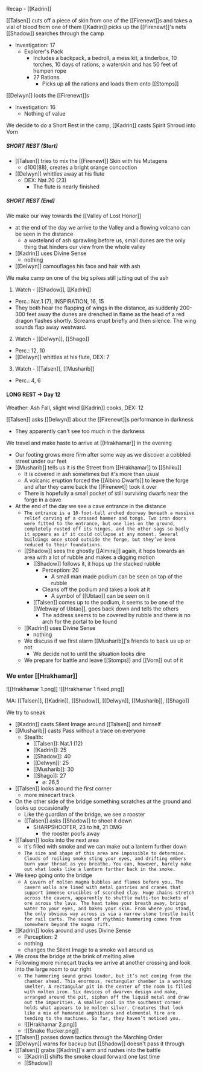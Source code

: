 Recap - [[Kadrin]]

[[Talsen]] cuts off a piece of skin from one of the [[Firenewt]]s and takes a vial of blood from one of them
[[Kadrin]] picks up the [[Firenewt]]'s nets
[[Shadow]] searches through the camp
- Investigation: 17
	- Explorer's Pack
		- Includes a backpack, a bedroll, a mess kit, a tinderbox, 10 torches, 10 days of rations, a waterskin and has 50 feet of hempen rope
		- 27 Rations
			- Picks up all the rations and loads them onto [[Stomps]]

[[Delwyn]] loots the [[Firenewt]]s
- Investigation: 16
	- Nothing of value

We decide to do a Short Rest in the camp, [[Kadrin]] casts Spirit Shroud into Vorn
##### SHORT REST (Start)
- [[Talsen]] tries to mix the [[Firenewt]] Skin with his Mutagens
	- d100(88), creates a bright orange concoction
- [[Delwyn]] whittles away at his flute
	- DEX: Nat.20 (23)
		- The flute is nearly finished
##### SHORT REST (End)

We make our way towards the [[Valley of Lost Honor]]
- at the end of the day we arrive to the Valley and a flowing volcano can be seen in the distance
	- a wasteland of ash sprawling before us, small dunes are the only thing that hinders our view from the whole valley
- [[Kadrin]] uses Divine Sense
	- nothing
- [[Delwyn]] camouflages his face and hair with ash

We make camp on one of the big spikes still jutting out of the ash

1. Watch - [[Shadow]], [[Kadrin]]
- Perc.: Nat.1 (7), INSPIRATION, 16, 15
- They both hear the flapping of wings in the distance, as suddenly 200-300 feet away the dunes are drenched in flame as the head of a red dragon flashes shortly. Screams erupt briefly and then silence. The wing sounds flap away westward.

2. Watch - [[Delwyn]], [[Shago]]
- Perc.: 12, 10
-  [[Delwyn]] whittles at his flute, DEX: 7

3. Watch -  [[Talsen]], [[Musharib]]
- Perc.: 4, 6

#### LONG REST -> Day 12
Weather: Ash Fall, slight wind
[[Kadrin]] cooks, DEX: 12

[[Talsen]] asks [[Delwyn]] about the [[Firenewt]]s performance in darkness
- They apparently can't see too much in the darkness

We travel and make haste to arrive at [[Hrakhamar]] in the evening
- Our footing grows more firm after some way as we discover a cobbled street under our feet
- [[Musharib]] tells us it is the Street from [[Hrakhamar]] to [[Shilku]]
	- It is covered in ash sometimes but it's more than usual
	- A volcanic eruption forced the [[Albino Dwarfs]] to leave the forge and after they came back the [[Firenewt]] took it over
	- There is hopefully a small pocket of still surviving dwarfs near the forge in a cave
- At the end of the day we see a cave entrance in the distance
	- `The entrance is a 10-foot-tall arched doorway beneath a massive relief carving of a crossed hammer and tongs. Two iron doors were fitted to the entrance, but one lies on the ground, completely rusted off its hinges, and the other sags so badly it appears as if it could collapse at any moment. Several buildings once stood outside the forge, but they’ve been reduced to their foundations.`
	- [[Shadow]] sees the ghostly [[Almiraj]] again, it hops towards an area with a lot of rubble and makes a digging motion
		- [[Shadow]] follows it, it hops up the stacked rubble
			- Perception: 20
				- A small man made podium can be seen on top of the rubble
			- Cleans off the podium and takes a look at it
				- A symbol of [[Ubtao]] can be seen on it
		- [[Talsen]] comes up to the podium, it seems to be one of the [[Webway of Ubtao]], goes back down and tells the others
			- The address seems to be covered by rubble and there is no arch for the portal to be found
	- [[Kadrin]] uses Divine Sense
		- nothing
	- We discuss if we first alarm [[Musharib]]'s friends to back us up or not
		- We decide not to until the situation looks dire
	- We prepare for battle and leave [[Stomps]] and [[Vorn]] out of it

### We enter [[Hrakhamar]]
![[Hrakhamar 1.png]]
![[Hrakhamar 1 fixed.png]]

MA: [[Talsen]], [[Kadrin]], [[Shadow]], [[Delwyn]], [[Musharib]], [[Shago]]

We try to sneak
- [[Kadrin]] casts Silent Image around [[Talsen]] and himself
- [[Musharib]] casts Pass without a trace on everyone
	- Stealth:
		- [[Talsen]]: Nat.1 (12)
		- [[Kadrin]]: 25
		- [[Shadow]]: 40
		- [[Delwyn]]: 25
		- [[Musharib]]: 30
		- [[Shago]]: 27
			- ⌀: 26,5
- [[Talsen]] looks around the first corner
	- more minecart track
- On the other side of the bridge something scratches at the ground and looks up occasionally
	- Like the guardian of the bridge, we see a rooster
	- [[Talsen]] asks [[Shadow]] to shoot it down
		- SHARPSHOOTER, 23 to hit, 21 DMG
			- the rooster poofs away
- [[Talsen]] looks into the next area
	- it's filled with smoke and we can make out a lantern further down
	- `The size and shape of this area are impossible to determine. Clouds of roiling smoke sting your eyes, and drifting embers burn your throat as you breathe. You can, however, barely make out what looks like a lantern farther back in the smoke.`
- We keep going onto the bridge
	- `A cavern of molten magma bubbles and flames before you. The cavern walls are lined with metal gantries and cranes that support immense crucibles of scorched clay. Huge chains stretch across the cavern, apparently to shuttle multi-ton buckets of ore across the lava. The heat takes your breath away, brings water to your eyes, and bakes your skin. From where you stand, the only obvious way across is via a narrow stone trestle built for rail carts. The sound of rhythmic hammering comes from somewhere beyond the magma rift.`
- [[Kadrin]] looks around and uses Divine Sense
	- Perception: 2
	- nothing
	- changes the Silent Image to a smoke wall around us
- We cross the bridge at the brink of melting alive
- Following more minecart tracks we arrive at another crossing and look into the large room to our right
	- `The hammering sound grows louder, but it’s not coming from the chamber ahead. This enormous, rectangular chamber is a working smelter. A rectangular pit in the center of the room is filled with molten iron. Six devices of dwarven design and make, arranged around the pit, siphon off the liquid metal and draw out the impurities. A smaller pool in the southeast corner holds what appears to be molten silver. Creatures that look like a mix of humanoid amphibians and elemental fire are tending to the machines. So far, they haven’t noticed you.`
	- ![[Hrakhamar 2.png]]
	- ![[Snake ffucker.png]]
- [[Talsen]] passes down tactics through the Marching Order
- [[Delwyn]] warns for backup but [[Shadow]] doesn't pass it through
- [[Talsen]] grabs [[Kadrin]]'s arm and rushes into the battle
	- [[Kadrin]] shifts the smoke cloud forward one last time
	- [[Shadow]]